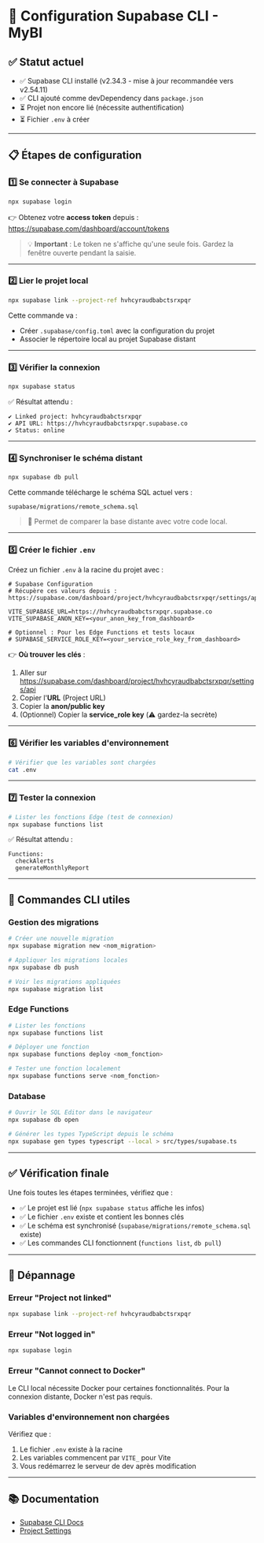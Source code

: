 # 🔗 Configuration Supabase CLI - MyBI

## ✅ Statut actuel

- ✅ Supabase CLI installé (v2.34.3 - mise à jour recommandée vers v2.54.11)
- ✅ CLI ajouté comme devDependency dans `package.json`
- ⏳ Projet non encore lié (nécessite authentification)
- ⏳ Fichier `.env` à créer

---

## 📋 Étapes de configuration

### 1️⃣ Se connecter à Supabase

```bash
npx supabase login
```

👉 Obtenez votre **access token** depuis :
https://supabase.com/dashboard/account/tokens

> 💡 **Important** : Le token ne s'affiche qu'une seule fois. Gardez la fenêtre ouverte pendant la saisie.

---

### 2️⃣ Lier le projet local

```bash
npx supabase link --project-ref hvhcyraudbabctsrxpqr
```

Cette commande va :
- Créer `.supabase/config.toml` avec la configuration du projet
- Associer le répertoire local au projet Supabase distant

---

### 3️⃣ Vérifier la connexion

```bash
npx supabase status
```

✅ Résultat attendu :
```
✔ Linked project: hvhcyraudbabctsrxpqr
✔ API URL: https://hvhcyraudbabctsrxpqr.supabase.co
✔ Status: online
```

---

### 4️⃣ Synchroniser le schéma distant

```bash
npx supabase db pull
```

Cette commande télécharge le schéma SQL actuel vers :
```
supabase/migrations/remote_schema.sql
```

> 📝 Permet de comparer la base distante avec votre code local.

---

### 5️⃣ Créer le fichier `.env`

Créez un fichier `.env` à la racine du projet avec :

```env
# Supabase Configuration
# Récupère ces valeurs depuis : https://supabase.com/dashboard/project/hvhcyraudbabctsrxpqr/settings/api

VITE_SUPABASE_URL=https://hvhcyraudbabctsrxpqr.supabase.co
VITE_SUPABASE_ANON_KEY=<your_anon_key_from_dashboard>

# Optionnel : Pour les Edge Functions et tests locaux
# SUPABASE_SERVICE_ROLE_KEY=<your_service_role_key_from_dashboard>
```

👉 **Où trouver les clés** :
1. Aller sur https://supabase.com/dashboard/project/hvhcyraudbabctsrxpqr/settings/api
2. Copier l'**URL** (Project URL)
3. Copier la **anon/public key**
4. (Optionnel) Copier la **service_role key** (⚠️ gardez-la secrète)

---

### 6️⃣ Vérifier les variables d'environnement

```bash
# Vérifier que les variables sont chargées
cat .env
```

---

### 7️⃣ Tester la connexion

```bash
# Lister les fonctions Edge (test de connexion)
npx supabase functions list
```

✅ Résultat attendu :
```
Functions:
  checkAlerts
  generateMonthlyReport
```

---

## 🎯 Commandes CLI utiles

### Gestion des migrations

```bash
# Créer une nouvelle migration
npx supabase migration new <nom_migration>

# Appliquer les migrations locales
npx supabase db push

# Voir les migrations appliquées
npx supabase migration list
```

### Edge Functions

```bash
# Lister les fonctions
npx supabase functions list

# Déployer une fonction
npx supabase functions deploy <nom_fonction>

# Tester une fonction localement
npx supabase functions serve <nom_fonction>
```

### Database

```bash
# Ouvrir le SQL Editor dans le navigateur
npx supabase db open

# Générer les types TypeScript depuis le schéma
npx supabase gen types typescript --local > src/types/supabase.ts
```

---

## ✅ Vérification finale

Une fois toutes les étapes terminées, vérifiez que :

- ✅ Le projet est lié (`npx supabase status` affiche les infos)
- ✅ Le fichier `.env` existe et contient les bonnes clés
- ✅ Le schéma est synchronisé (`supabase/migrations/remote_schema.sql` existe)
- ✅ Les commandes CLI fonctionnent (`functions list`, `db pull`)

---

## 🔧 Dépannage

### Erreur "Project not linked"

```bash
npx supabase link --project-ref hvhcyraudbabctsrxpqr
```

### Erreur "Not logged in"

```bash
npx supabase login
```

### Erreur "Cannot connect to Docker"

Le CLI local nécessite Docker pour certaines fonctionnalités. Pour la connexion distante, Docker n'est pas requis.

### Variables d'environnement non chargées

Vérifiez que :
1. Le fichier `.env` existe à la racine
2. Les variables commencent par `VITE_` pour Vite
3. Vous redémarrez le serveur de dev après modification

---

## 📚 Documentation

- [Supabase CLI Docs](https://supabase.com/docs/reference/cli/introduction)
- [Project Settings](https://supabase.com/dashboard/project/hvhcyraudbabctsrxpqr/settings/api)

